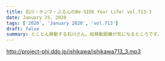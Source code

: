 ```yaml
---
title: 石川・ホンマ・ぶるんのBe-SIDE Your Life! vol.713-3
date: January 25, 2020
tags: ['2020', 'January 2020', 'vol.713']
draft: false
summary: とことん移動する石川さん。総移動距離が気になるところです。
---
```


http://project-phi.ddo.jp/ishikawa/ishikawa713_3.mp3